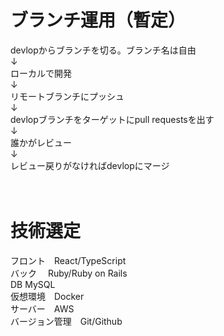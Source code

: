 # ブランチ運用（暫定）

devlopからブランチを切る。ブランチ名は自由<br>
↓<br>
ローカルで開発<br>
↓<br>
リモートブランチにプッシュ<br>
↓<br>
devlopブランチをターゲットにpull requestsを出す<br>
↓<br>
誰かがレビュー<br>
↓<br>
レビュー戻りがなければdevlopにマージ<br>
<br>
<br>

# 技術選定
フロント　React/TypeScript<br>
バック　 Ruby/Ruby on Rails<br>
DB MySQL<br>
仮想環境　Docker<br>
サーバー　AWS<br>
バージョン管理　Git/Github<br>


